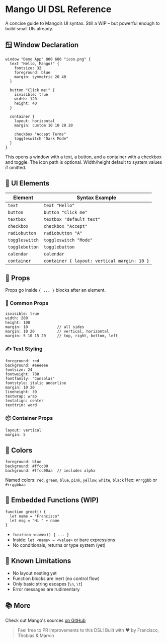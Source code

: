 # Mango UI DSL Reference

A concise guide to Mango’s UI syntax. Still a WIP – but powerful enough to build small UIs already.

## 🪟 Window Declaration

```mango
window "Demo App" 800 600 "icon.png" {
  text "Hello, Mango!" {
    fontsize: 32
    foreground: blue
    margin: symmetric 20 40
  }

  button "Click me!" {
    isvisible: true
    width: 120
    height: 40
  }

  container {
    layout: horizontal
    margin: custom 10 10 20 20

    checkbox "Accept Terms"
    toggleswitch "Dark Mode"
  }
}
````

This opens a window with a text, a button, and a container with a checkbox and toggle.
The icon path is optional. Width/height default to system values if omitted.

## 🧱 UI Elements

| Element        | Syntax Example                              |
| -------------- | ------------------------------------------- |
| `text`         | `text "Hello"`                              |
| `button`       | `button "Click me"`                         |
| `textbox`      | `textbox "default text"`                    |
| `checkbox`     | `checkbox "Accept"`                         |
| `radiobutton`  | `radiobutton "A"`                           |
| `toggleswitch` | `toggleswitch "Mode"`                       |
| `togglebutton` | `togglebutton`                              |
| `calendar`     | `calendar`                                  |
| `container`    | `container { layout: vertical margin: 10 }` |

## 🧩 Props

Props go inside `{ ... }` blocks after an element.

### 📎 Common Props

```mango
isvisible: true
width: 200
height: 100
margin: 10             // all sides
margin: 10 20          // vertical, horizontal
margin: 5 10 15 20     // top, right, bottom, left
```

### ✍ Text Styling

```mango
foreground: red
background: #eeeeee
fontsize: 24
fontweight: 700
fontfamily: "Consolas"
fontstyle: italic underline
margin: 10 20
lineheight: 30
textwrap: wrap
textalign: center
texttrim: word
```

### 📦 Container Props

```mango
layout: vertical
margin: 5
```

## 🎨 Colors

```mango
foreground: blue
background: #ffcc00
background: #ffcc00aa  // includes alpha
```

Named colors:
`red`, `green`, `blue`, `pink`, `yellow`, `white`, `black`
Hex: `#rrggbb` or `#rrggbbaa`

## 🧠 Embedded Functions (WIP)

```mango
function greet() {
  let name = "Francisco"
  let msg = "Hi " + name
}
```

* `function <name>() { ... }`
* Inside: `let <name> = <value>` or bare expressions
* No conditionals, returns or type system (yet)

## 🧪 Known Limitations

* No layout nesting yet
* Function blocks are inert (no control flow)
* Only basic string escapes (`\n`, `\t`)
* Error messages are rudimentary


## 📚 More

Check out Mango's sources [on GitHub](https://github.com/mangofn/Mango)

> Feel free to PR improvements to this DSL!
> Built with ❤️ by Francisco, Thobias & Marvin